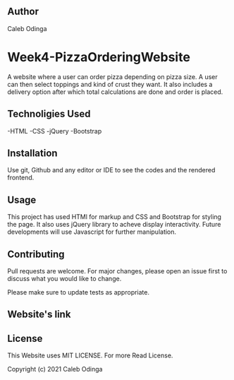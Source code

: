 ## Author
Caleb Odinga

# Week4-PizzaOrderingWebsite
A website where a user can order pizza depending on pizza size. A user can then select toppings and kind of crust they want. It also includes a delivery option after which total calculations are done and order is placed.

## Technoligies Used
-HTML
-CSS
-jQuery
-Bootstrap

## Installation
Use git, Github and any editor or IDE to see the codes and the rendered frontend.

## Usage

This project has used HTMl for markup and CSS and Bootstrap for styling the page.
It also uses jQuery library to acheve display interactivity.
Future developments will use Javascript for further manipulation.


## Contributing
Pull requests are welcome. For major changes, please open an issue first to discuss what you would like to change.

Please make sure to update tests as appropriate.

## Website's link
[view Live click Here]:[https://calebodinga.github.io/Week4-PizzaOrderingWebsite/]

## License
This Website uses MIT LICENSE. For more Read License.

Copyright (c) 2021 Caleb Odinga